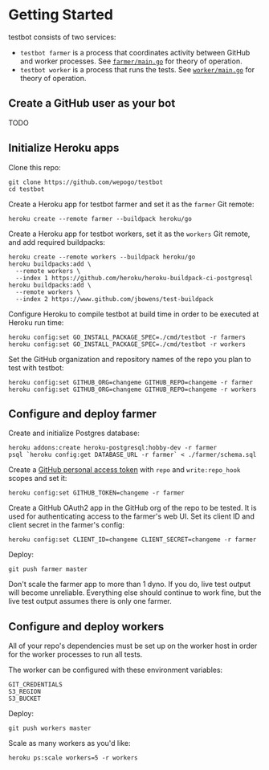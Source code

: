 # Getting Started

testbot consists of two services:

* `testbot farmer` is a process that coordinates activity between GitHub
  and worker processes.
  See [`farmer/main.go`](farmer/main.go) for theory of operation.
* `testbot worker` is a process that runs the tests.
  See [`worker/main.go`](worker/main.go) for theory of operation.

## Create a GitHub user as your bot

TODO

## Initialize Heroku apps

Clone this repo:

```
git clone https://github.com/wepogo/testbot
cd testbot
```

Create a Heroku app for testbot farmer
and set it as the `farmer` Git remote:

```
heroku create --remote farmer --buildpack heroku/go
```

Create a Heroku app for testbot workers,
set it as the `workers` Git remote,
and add required buildpacks:

```
heroku create --remote workers --buildpack heroku/go
heroku buildpacks:add \
  --remote workers \
  --index 1 https://github.com/heroku/heroku-buildpack-ci-postgresql
heroku buildpacks:add \
  --remote workers \
  --index 2 https://www.github.com/jbowens/test-buildpack
```

Configure Heroku to compile testbot at build time
in order to be executed at Heroku run time:

```
heroku config:set GO_INSTALL_PACKAGE_SPEC=./cmd/testbot -r farmers
heroku config:set GO_INSTALL_PACKAGE_SPEC=./cmd/testbot -r workers
```

Set the GitHub organization and repository names of the repo
you plan to test with testbot:

```
heroku config:set GITHUB_ORG=changeme GITHUB_REPO=changeme -r farmer
heroku config:set GITHUB_ORG=changeme GITHUB_REPO=changeme -r workers
```

## Configure and deploy farmer

Create and initialize Postgres database:

```
heroku addons:create heroku-postgresql:hobby-dev -r farmer
psql `heroku config:get DATABASE_URL -r farmer` < ./farmer/schema.sql
```

Create a [GitHub personal access token](https://github.com/settings/tokens)
with `repo` and `write:repo_hook` scopes and set it:

```
heroku config:set GITHUB_TOKEN=changeme -r farmer
```

Create a GitHub OAuth2 app in the GitHub org of the repo to be tested.
It is used for authenticating access to the farmer's web UI.
Set its client ID and client secret in the farmer's config:

```
heroku config:set CLIENT_ID=changeme CLIENT_SECRET=changeme -r farmer
```

Deploy:

```
git push farmer master
```

Don't scale the farmer app to more than 1 dyno.
If you do, live test output will become unreliable.
Everything else should continue to work fine, but
the live test output assumes there is only one farmer.

## Configure and deploy workers

All of your repo's dependencies must be set up on the worker host
in order for the worker processes to run all tests.

The worker can be configured with these environment variables:

```
GIT_CREDENTIALS
S3_REGION
S3_BUCKET
```

Deploy:

```
git push workers master
```

Scale as many workers as you'd like:

```
heroku ps:scale workers=5 -r workers
```
